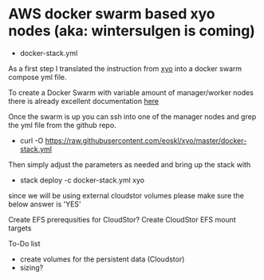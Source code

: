 # AWS docker swarm based xyo nodes (aka: wintersulgen is coming)

* docker-stack.yml

As a first step I translated the instruction from [xyo](https://github.com/XYOracleNetwork/app-archivist-nodejs) into a docker swarm compose yml file. 

To create a Docker Swarm with variable amount of manager/worker nodes there is already excellent documentation [here](https://stelligent.com/2017/02/21/docker-swarm-mode-on-aws/)

Once the swarm is up you can ssh into one of the manager nodes and grep the yml file from the github repo.
* curl -O https://raw.githubusercontent.com/eoskl/xyo/master/docker-stack.yml

Then simply adjust the parameters as needed and bring up the stack with
* stack deploy -c docker-stack.yml xyo

since we will be using external cloudstor volumes please make sure the below answer is 'YES'

Create EFS prerequsities for CloudStor?
Create CloudStor EFS mount targets

To-Do list

- create volumes for the persistent data (Cloudstor)
- sizing?
